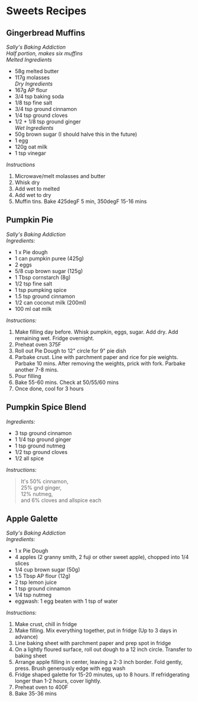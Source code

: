 # Sweets Recipes

## Gingerbread Muffins
*Sally's Baking Addiction*  
*Half portion, makes six muffins*  
*Melted Ingredients*  
- 58g melted butter
- 117g molasses  
*Dry Ingredients*  
- 167g AP flour
- 3/4 tsp baking soda
- 1/8 tsp fine salt
- 3/4 tsp ground cinnamon
- 1/4 tsp ground cloves
- 1/2 + 1/8 tsp ground ginger  
*Wet Ingredients*  
- 50g brown sugar (I should halve this in the future)
- 1 egg
- 120g oat milk
- 1 tsp vinegar

*Instructions*
1. Microwave/melt molasses and butter
2. Whisk dry
3. Add wet to melted
4. Add wet to dry
5. Muffin tins.  Bake 425degF 5 min, 350degF 15-16 mins


## Pumpkin Pie
*Sally's Baking Addiction*  
*Ingredients:*
- 1 x Pie dough
- 1 can pumpkin puree (425g)
- 2 eggs
- 5/8 cup brown sugar (125g)
- 1 Tbsp cornstarch (8g)
- 1/2 tsp fine salt
- 1 tsp pumpking spice
- 1.5 tsp ground cinnamon
- 1/2 can coconut milk (200ml)
- 100 ml oat milk

*Instructions:*
1. Make filling day before.  Whisk pumpkin, eggs, sugar.  Add dry.  Add remaining wet.  Fridge overnight.  
2. Preheat oven 375F  
3. Roll out Pie Dough to 12" circle for 9" pie dish  
4. Parbake crust.  Line with parchment paper and rice for pie weights.  Parbake 10 mins.  After removing the weights, prick with fork.  Parbake another 7-8 mins.  
5. Pour filling  
6. Bake 55-60 mins.  Check at 50/55/60 mins  
7. Once done, cool for 3 hours  


## Pumpkin Spice Blend
*Ingredients:*
- 3 tsp ground cinnamon
- 1 1/4 tsp ground ginger
- 1 tsp ground nutmeg
- 1/2 tsp ground cloves
- 1/2 all spice

*Instructions:*
> It's 50% cinnamon,  
> 25% gnd ginger,  
> 12% nutmeg,  
> and 6% cloves and allspice each


## Apple Galette
*Sally's Baking Addiction*  
*Ingredients:*  
- 1 x Pie Dough
- 4 apples (2 granny smith, 2 fuji or other sweet apple), chopped into 1/4 slices
- 1/4 cup brown sugar (50g)
- 1.5 Tbsp AP flour (12g)
- 2 tsp lemon juice
- 1 tsp ground cinnamon
- 1/4 tsp nutmeg
- eggwash: 1 egg beaten with 1 tsp of water

*Instructions:*
1. Make crust, chill in fridge
2. Make filling.  Mix everything together, put in fridge (Up to 3 days in advance)
3. Line baking sheet with parchment paper and prep spot in fridge
4. On a lightly floured surface, roll out dough to a 12 inch circle.  Transfer to baking sheet
5. Arrange apple filling in center, leaving a 2-3 inch border.  Fold gently, press.  Brush generously edge with egg wash
6. Fridge shaped galette for 15-20 minutes, up to 8 hours.  If refridgerating longer than 1-2 hours, cover lightly.
7. Preheat oven to 400F
8. Bake 35-36 mins